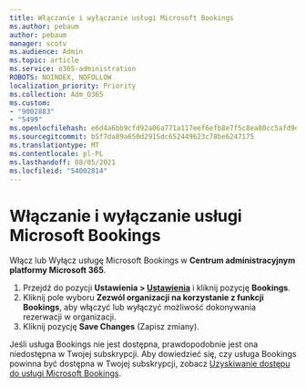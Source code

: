 ```yaml
---
title: Włączanie i wyłączanie usługi Microsoft Bookings
ms.author: pebaum
author: pebaum
manager: scotv
ms.audience: Admin
ms.topic: article
ms.service: o365-administration
ROBOTS: NOINDEX, NOFOLLOW
localization_priority: Priority
ms.collection: Adm_O365
ms.custom:
- "9002883"
- "5499"
ms.openlocfilehash: e6d4a6bb9cfd92a06a771a117eef6efb8e7f5c8ea80cc5afd9daa619f4bd3079
ms.sourcegitcommit: b5f7da89a650d2915dc652449623c78be6247175
ms.translationtype: MT
ms.contentlocale: pl-PL
ms.lasthandoff: 08/05/2021
ms.locfileid: "54002814"
---
```

# <a name="enable-or-disable-microsoft-bookings"></a>Włączanie i wyłączanie usługi Microsoft Bookings

Włącz lub Wyłącz usługę Microsoft Bookings w **Centrum administracyjnym platformy Microsoft 365**.

1. Przejdź do pozycji **Ustawienia > [Ustawienia](https://admin.microsoft.com/Adminportal/Home?source=applauncher#/Settings/Services)** i kliknij pozycję **Bookings**.
2. Kliknij pole wyboru **Zezwól organizacji na korzystanie z funkcji Bookings**, aby włączyć lub wyłączyć możliwość dokonywania rezerwacji w organizacji.
3. Kliknij pozycję **Save Changes** (Zapisz zmiany).

Jeśli usługa Bookings nie jest dostępna, prawdopodobnie jest ona niedostępna w Twojej subskrypcji. Aby dowiedzieć się, czy usługa Bookings powinna być dostępna w Twojej subskrypcji, zobacz [Uzyskiwanie dostępu do usługi Microsoft Bookings](https://support.microsoft.com/en-us/office/get-access-to-microsoft-bookings-5382dc07-aaa5-45c9-8767-502333b214ce).
